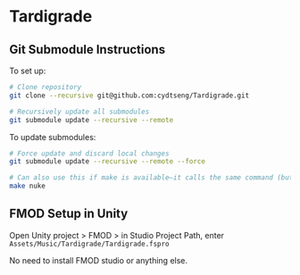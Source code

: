 # Tardigrade

## Git Submodule Instructions

To set up:

```bash
# Clone repository
git clone --recursive git@github.com:cydtseng/Tardigrade.git

# Recursively update all submodules
git submodule update --recursive --remote
```

To update submodules:

```bash
# Force update and discard local changes
git submodule update --recursive --remote --force

# Can also use this if make is available—it calls the same command (but you must install on Windows):
make nuke
```

## FMOD Setup in Unity
Open Unity project > FMOD > in Studio Project Path, enter `Assets/Music/Tardigrade/Tardigrade.fspro`

No need to install FMOD studio or anything else.